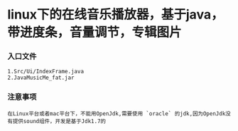 linux下的在线音乐播放器，基于java，带进度条，音量调节，专辑图片
===========

### 入口文件
    1.Src/Ui/IndexFrame.java
    2.JavaMusicMe_fat.jar
    
### 注意事项
    在Linux平台或者mac平台下，不能用OpenJdk,需要使用 `oracle` 的jdk,因为OpenJdk没有提供sound组件，开发是基于Jdk1.7的


